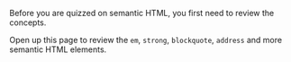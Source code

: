 Before you are quizzed on semantic HTML, you first need to review the concepts.

Open up this page to review the `em`, `strong`, `blockquote`, `address` and more semantic HTML elements.

